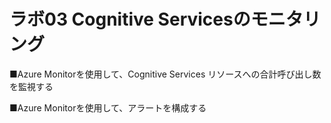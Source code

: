 # ラボ03 Cognitive Servicesのモニタリング

■Azure Monitorを使用して、Cognitive Services リソースへの合計呼び出し数を監視する

■Azure Monitorを使用して、アラートを構成する

